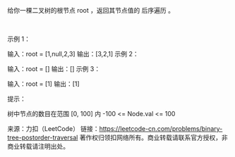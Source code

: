给你一棵二叉树的根节点 root ，返回其节点值的 后序遍历 。

 

示例 1：


输入：root = [1,null,2,3]
输出：[3,2,1]
示例 2：

输入：root = []
输出：[]
示例 3：

输入：root = [1]
输出：[1]
 

提示：

树中节点的数目在范围 [0, 100] 内
-100 <= Node.val <= 100
 



来源：力扣（LeetCode）
链接：https://leetcode-cn.com/problems/binary-tree-postorder-traversal
著作权归领扣网络所有。商业转载请联系官方授权，非商业转载请注明出处。